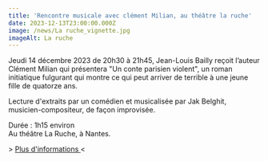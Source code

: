 ```yaml
---
title: 'Rencontre musicale avec clément Milian, au théâtre la ruche'
date: 2023-12-13T23:00:00.000Z
image: /news/La ruche_vignette.jpg
imageAlt: La ruche
---
```


Jeudi 14 décembre 2023 de 20h30 à 21h45, Jean-Louis Bailly reçoit l’auteur Clément Milian qui présentera "Un conte parisien violent", un roman initiatique fulgurant qui montre ce qui peut arriver de terrible à une jeune fille de quatorze ans.

Lecture d'extraits par un comédien et musicalisée par Jak Belghit, musicien-compositeur, de façon improvisée. 

Durée : 1h15 environ\
Au théâtre La Ruche, à Nantes.

\> [Plus d'informations ](https://metropole.nantes.fr/infonantes/agenda/58991-un-auteur-un-compositeur---avec-clement-millian)\<
